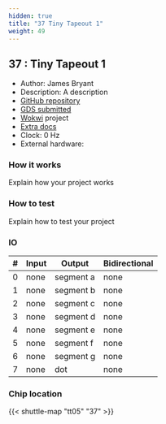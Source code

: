 ```yaml
---
hidden: true
title: "37 Tiny Tapeout 1"
weight: 49
---
```


## 37 : Tiny Tapeout 1

* Author: James Bryant
* Description: A description
* [GitHub repository](https://github.com/james-bryant/tiny-tapeout)
* [GDS submitted](https://github.com/james-bryant/tiny-tapeout/actions/runs/6755958261)
* [Wokwi](https://wokwi.com/projects/380409169798008833) project
* [Extra docs]()
* Clock: 0 Hz
* External hardware: 



### How it works

Explain how your project works


### How to test

Explain how to test your project


### IO

| # | Input        | Output       | Bidirectional      |
|---|--------------|--------------| -------------------|
| 0 | none  | segment a | none |
| 1 | none  | segment b | none |
| 2 | none  | segment c | none |
| 3 | none  | segment d | none |
| 4 | none  | segment e | none |
| 5 | none  | segment f | none |
| 6 | none  | segment g | none |
| 7 | none  | dot | none |

### Chip location

{{< shuttle-map "tt05" "37" >}}
